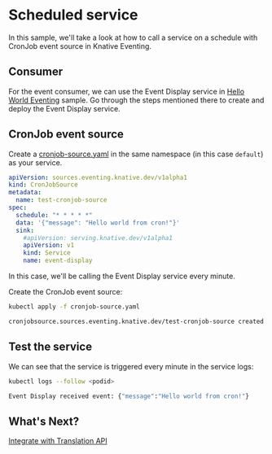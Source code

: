 # Scheduled service

In this sample, we'll take a look at how to call a service on a schedule with CronJob event source in Knative Eventing.

## Consumer

For the event consumer, we can use the Event Display service in [Hello World Eventing](helloworldeventing.md) sample. Go through the steps mentioned there to create and deploy the Event Display service. 

## CronJob event source

Create a [cronjob-source.yaml](../eventing/cronjob-source.yaml) in the same namespace (in this case `default`) as your service. 

```yaml
apiVersion: sources.eventing.knative.dev/v1alpha1
kind: CronJobSource
metadata:
  name: test-cronjob-source
spec:
  schedule: "* * * * *"
  data: '{"message": "Hello world from cron!"}'
  sink:
    #apiVersion: serving.knative.dev/v1alpha1
    apiVersion: v1
    kind: Service
    name: event-display

```

In this case, we'll be calling the Event Display service every minute. 

Create the CronJob event source:

```bash
kubectl apply -f cronjob-source.yaml

cronjobsource.sources.eventing.knative.dev/test-cronjob-source created
```

## Test the service

We can see that the service is triggered every minute in the service logs:

```bash
kubectl logs --follow <podid>

Event Display received event: {"message":"Hello world from cron!"}
```

## What's Next?

[Integrate with Translation API](translationeventing.md)
